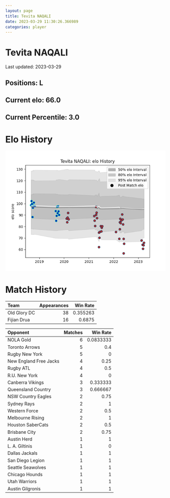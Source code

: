 ```yaml
---  
layout: page  
title: Tevita NAQALI  
date: 2023-03-29 11:30:26.366989  
categories: player  
---
```

# Tevita NAQALI


Last updated: 2023-03-29
## Positions: L

## Current elo: 66.0

## Current Percentile: 3.0

# Elo History


![elo history](history_TevitaNAQALI.png)
# Match History


| Team         |   Appearances |   Win Rate |
|:-------------|--------------:|-----------:|
| Old Glory DC |            38 |   0.355263 |
| Fijian Drua  |            16 |   0.6875   |

| Opponent               |   Matches |   Win Rate |
|:-----------------------|----------:|-----------:|
| NOLA Gold              |         6 |  0.0833333 |
| Toronto Arrows         |         5 |  0.4       |
| Rugby New York         |         5 |  0         |
| New England Free Jacks |         4 |  0.25      |
| Rugby ATL              |         4 |  0.5       |
| R.U. New York          |         4 |  0         |
| Canberra Vikings       |         3 |  0.333333  |
| Queensland Country     |         3 |  0.666667  |
| NSW Country Eagles     |         2 |  0.75      |
| Sydney Rays            |         2 |  1         |
| Western Force          |         2 |  0.5       |
| Melbourne Rising       |         2 |  1         |
| Houston SaberCats      |         2 |  0.5       |
| Brisbane City          |         2 |  0.75      |
| Austin Herd            |         1 |  1         |
| L. A. Giltinis         |         1 |  0         |
| Dallas Jackals         |         1 |  1         |
| San Diego Legion       |         1 |  1         |
| Seattle Seawolves      |         1 |  1         |
| Chicago Hounds         |         1 |  1         |
| Utah Warriors          |         1 |  1         |
| Austin Gilgronis       |         1 |  1         |